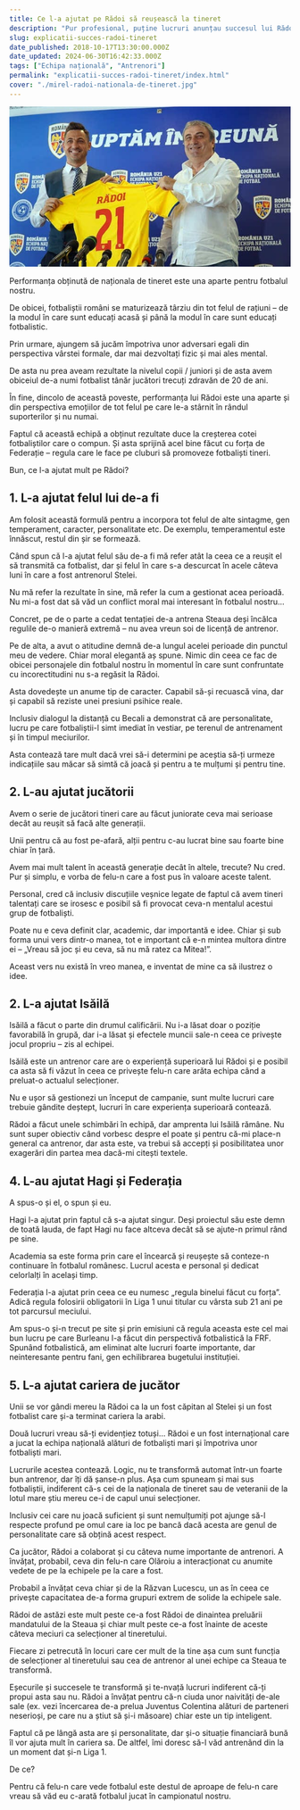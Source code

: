 ```yaml
---
title: Ce l-a ajutat pe Rădoi să reușească la tineret
description: "Pur profesional, puține lucruri anunțau succesul lui Rădoi. Totuși, acele lucruri au contat neașteptat de mult."
slug: explicatii-succes-radoi-tineret
date_published: 2018-10-17T13:30:00.000Z
date_updated: 2024-06-30T16:42:33.000Z
tags: ["Echipa națională", "Antrenori"]
permalink: "explicatii-succes-radoi-tineret/index.html"
cover: "./mirel-radoi-nationala-de-tineret.jpg"
---
```


![Prezentare Mirel Rădoi la naționala de tineret a României](./mirel-radoi-nationala-de-tineret.jpg)

Performanța obținută de naționala de tineret este una aparte pentru fotbalul nostru.

De obicei, fotbaliștii români se maturizează târziu din tot felul de rațiuni – de la modul în care sunt educați acasă și până la modul în care sunt educați fotbalistic.

Prin urmare, ajungem să jucăm împotriva unor adversari egali din perspectiva vârstei formale, dar mai dezvoltați fizic și mai ales mental.

De asta nu prea aveam rezultate la nivelul copii / juniori și de asta avem obiceiul de-a numi fotbalist tânăr jucători trecuți zdravăn de 20 de ani.

În fine, dincolo de această poveste, performanța lui Rădoi este una aparte și din perspectiva emoțiilor de tot felul pe care le-a stârnit în rândul suporterilor și nu numai.

Faptul că această echipă a obținut rezultate duce la creșterea cotei fotbaliștilor care o compun. Și asta sprijină acel bine făcut cu forța de Federație – regula care le face pe cluburi să promoveze fotbaliști tineri.

Bun, ce l-a ajutat mult pe Rădoi?

## 1. L-a ajutat felul lui de-a fi

Am folosit această formulă pentru a incorpora tot felul de alte sintagme, gen temperament, caracter, personalitate etc. De exemplu, temperamentul este înnăscut, restul din șir se formează.

Când spun că l-a ajutat felul său de-a fi mă refer atât la ceea ce a reușit el să transmită ca fotbalist, dar și felul în care s-a descurcat în acele câteva luni în care a fost antrenorul Stelei.

Nu mă refer la rezultate în sine, mă refer la cum a gestionat acea perioadă. Nu mi-a fost dat să văd un conflict moral mai interesant în fotbalul nostru…

Concret, pe de o parte a cedat tentației de-a antrena Steaua deși încălca regulile de-o manieră extremă – nu avea vreun soi de licență de antrenor.

Pe de alta, a avut o atitudine demnă de-a lungul acelei perioade din punctul meu de vedere. Chiar moral elegantă aș spune. Nimic din ceea ce fac de obicei personajele din fotbalul nostru în momentul în care sunt confruntate cu incorectitudini nu s-a regăsit la Rădoi.

Asta dovedește un anume tip de caracter. Capabil să-și recuască vina, dar și capabil să reziste unei presiuni psihice reale.

Inclusiv dialogul la distanță cu Becali a demonstrat că are personalitate, lucru pe care fotbaliștii-l simt imediat în vestiar, pe terenul de antrenament și în timpul meciurilor.

Asta contează tare mult dacă vrei să-i determini pe aceștia să-ți urmeze indicațiile sau măcar să simtă că joacă și pentru a te mulțumi și pentru tine.

## 2. L-au ajutat jucătorii

Avem o serie de jucători tineri care au făcut juniorate ceva mai serioase decât au reușit să facă alte generații.

Unii pentru că au fost pe-afară, alții pentru c-au lucrat bine sau foarte bine chiar în țară.

Avem mai mult talent în această generație decât în altele, trecute? Nu cred. Pur și simplu, e vorba de felu-n care a fost pus în valoare aceste talent.

Personal, cred că inclusiv discuțiile veșnice legate de faptul că avem tineri talentați care se irosesc e posibil să fi provocat ceva-n mentalul acestui grup de fotbaliști.

Poate nu e ceva definit clar, academic, dar importantă e idee. Chiar și sub forma unui vers dintr-o manea, tot e important că e-n mintea multora dintre ei – „Vreau să joc și eu ceva, să nu mă ratez ca Mitea!”.

Aceast vers nu există în vreo manea, e inventat de mine ca să ilustrez o idee.

## 2. L-a ajutat Isăilă

Isăilă a făcut o parte din drumul calificării. Nu i-a lăsat doar o poziție favorabilă în grupă, dar i-a lăsat și efectele muncii sale-n ceea ce privește jocul propriu – zis al echipei.

Isăilă este un antrenor care are o experiență superioară lui Rădoi și e posibil ca asta să fi văzut în ceea ce privește felu-n care arăta echipa când a preluat-o actualul selecționer.

Nu e ușor să gestionezi un început de campanie, sunt multe lucruri care trebuie gândite deștept, lucruri în care experiența superioară contează.

Rădoi a făcut unele schimbări în echipă, dar amprenta lui Isăilă rămâne. Nu sunt super obiectiv când vorbesc despre el poate și pentru că-mi place-n general ca antrenor, dar asta este, va trebui să accepți și posibilitatea unor exagerări din partea mea dacă-mi citești textele.

## 4. L-au ajutat Hagi și Federația

A spus-o și el, o spun și eu.

Hagi l-a ajutat prin faptul că s-a ajutat singur. Deși proiectul său este demn de toată lauda, de fapt Hagi nu face altceva decât să se ajute-n primul rând pe sine.

Academia sa este forma prin care el încearcă și reușește să conteze-n continuare în fotbalul românesc. Lucrul acesta e personal și dedicat celorlalți în același timp.

Federația l-a ajutat prin ceea ce eu numesc „regula binelui făcut cu forța”. Adică regula folosirii obligatorii în Liga 1 unui titular cu vârsta sub 21 ani pe tot parcursul meciului.

Am spus-o și-n trecut pe site și prin emisiuni că regula aceasta este cel mai bun lucru pe care Burleanu l-a făcut din perspectivă fotbalistică la FRF. Spunând fotbalistică, am eliminat alte lucruri foarte importante, dar neinteresante pentru fani, gen echilibrarea bugetului instituției.

## 5. L-a ajutat cariera de jucător

Unii se vor gândi mereu la Rădoi ca la un fost căpitan al Stelei și un fost fotbalist care și-a terminat cariera la arabi.

Două lucruri vreau să-ți evidențiez totuși… Rădoi e un fost internațional care a jucat la echipa națională alături de fotbaliști mari și împotriva unor fotbaliști mari.

Lucrurile acestea contează. Logic, nu te transformă automat într-un foarte bun antrenor, dar îți dă șanse-n plus. Așa cum spuneam și mai sus fotbaliștii, indiferent că-s cei de la naționala de tineret sau de veteranii de la lotul mare știu mereu ce-i de capul unui selecționer.

Inclusiv cei care nu joacă suficient și sunt nemulțumiți pot ajunge să-l respecte profund pe omul care ia loc pe bancă dacă acesta are genul de personalitate care să obțină acest respect.

Ca jucător, Rădoi a colaborat și cu câteva nume importante de antrenori. A învățat, probabil, ceva din felu-n care Olăroiu a interacționat cu anumite vedete de pe la echipele pe la care a fost.

Probabil a învățat ceva chiar și de la Răzvan Lucescu, un as în ceea ce privește capacitatea de-a forma grupuri extrem de solide la echipele sale.

Rădoi de astăzi este mult peste ce-a fost Rădoi de dinaintea preluării mandatului de la Steaua și chiar mult peste ce-a fost înainte de aceste câteva meciuri ca selecționer al tineretului.

Fiecare zi petrecută în locuri care cer mult de la tine așa cum sunt funcția de selecționer al tineretului sau cea de antrenor al unei echipe ca Steaua te transformă.

Eșecurile și succesele te transformă și te-nvață lucruri indiferent că-ți propui asta sau nu. Rădoi a învățat pentru că-n ciuda unor naivități de-ale sale (ex. vezi încercarea de-a prelua Juventus Colentina alături de parteneri neserioși, pe care nu a știut să și-i măsoare) chiar este un tip inteligent.

Faptul că pe lângă asta are și personalitate, dar și-o situație financiară bună îl vor ajuta mult în cariera sa. De altfel, îmi doresc să-l văd antrenând din la un moment dat și-n Liga 1.

De ce?

Pentru că felu-n care vede fotbalul este destul de aproape de felu-n care vreau să văd eu c-arată fotbalul jucat în campionatul nostru.
